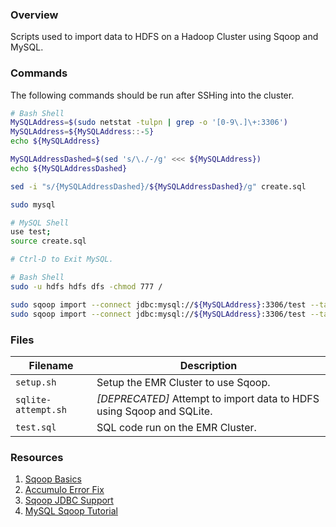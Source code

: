 ### Overview

Scripts used to import data to HDFS on a Hadoop Cluster using Sqoop and MySQL.

### Commands

The following commands should be run after SSHing into the cluster.

```bash
# Bash Shell
MySQLAddress=$(sudo netstat -tulpn | grep -o '[0-9\.]\+:3306')
MySQLAddress=${MySQLAddress::-5}
echo ${MySQLAddress}

MySQLAddressDashed=$(sed 's/\./-/g' <<< ${MySQLAddress})
echo ${MySQLAddressDashed}

sed -i "s/{MySQLAddressDashed}/${MySQLAddressDashed}/g" create.sql

sudo mysql
```

```bash
# MySQL Shell
use test;
source create.sql

# Ctrl-D to Exit MySQL.
```

```bash
# Bash Shell
sudo -u hdfs hdfs dfs -chmod 777 /

sudo sqoop import --connect jdbc:mysql://${MySQLAddress}:3306/test --table core --m 1 --target-dir /test/core --direct
sudo sqoop import --connect jdbc:mysql://${MySQLAddress}:3306/test --table runs --m 1 --target-dir /test/runs --direct
```

### Files

| Filename            | Description                                                                             |
|---------------------|-----------------------------------------------------------------------------------------|
| `setup.sh`          | Setup the EMR Cluster to use Sqoop.                                                     |
| `sqlite-attempt.sh` | *[DEPRECATED]* Attempt to import data to HDFS using Sqoop and SQLite.                   |
| `test.sql`          | SQL code run on the EMR Cluster.                                                        |

### Resources

1) [Sqoop Basics](https://www.edureka.co/blog/apache-sqoop-tutorial/)
2) [Accumulo Error Fix](https://stackoverflow.com/a/42523568)
3) [Sqoop JDBC Support](https://docs.aws.amazon.com/emr/latest/ReleaseGuide/emr-sqoop-considerations.html#sqoop-supported-drivers-databases)
4) [MySQL Sqoop Tutorial](https://medium.com/@oguzkircicek/i%CC%87mporting-data-from-mysql-into-hdfs-using-sqoop-on-cloudera-30cac8678917)